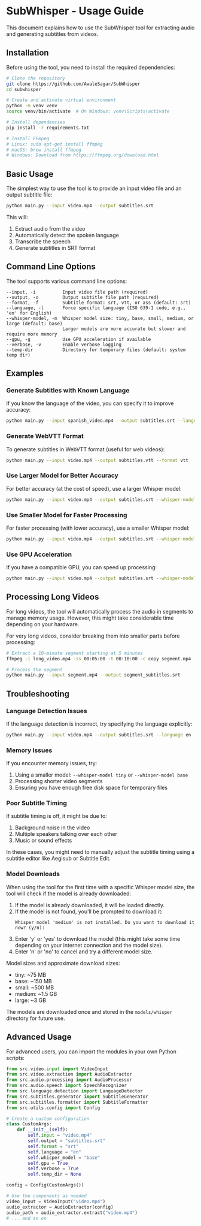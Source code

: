 # SubWhisper - Usage Guide

This document explains how to use the SubWhisper tool for extracting audio and generating subtitles from videos.

## Installation

Before using the tool, you need to install the required dependencies:

```bash
# Clone the repository
git clone https://github.com/AwaleSagar/SubWhisper
cd subwhisper

# Create and activate virtual environment
python -m venv venv
source venv/bin/activate  # On Windows: venv\Scripts\activate

# Install dependencies
pip install -r requirements.txt

# Install FFmpeg
# Linux: sudo apt-get install ffmpeg
# macOS: brew install ffmpeg
# Windows: Download from https://ffmpeg.org/download.html
```

## Basic Usage

The simplest way to use the tool is to provide an input video file and an output subtitle file:

```bash
python main.py --input video.mp4 --output subtitles.srt
```

This will:
1. Extract audio from the video
2. Automatically detect the spoken language
3. Transcribe the speech
4. Generate subtitles in SRT format

## Command Line Options

The tool supports various command line options:

```
--input, -i          Input video file path (required)
--output, -o         Output subtitle file path (required)
--format, -f         Subtitle format: srt, vtt, or ass (default: srt)
--language, -l       Force specific language (ISO 639-1 code, e.g., 'en' for English)
--whisper-model, -m  Whisper model size: tiny, base, small, medium, or large (default: base)
                     Larger models are more accurate but slower and require more memory
--gpu, -g            Use GPU acceleration if available
--verbose, -v        Enable verbose logging
--temp-dir           Directory for temporary files (default: system temp dir)
```

## Examples

### Generate Subtitles with Known Language

If you know the language of the video, you can specify it to improve accuracy:

```bash
python main.py --input spanish_video.mp4 --output subtitles.srt --language es
```

### Generate WebVTT Format

To generate subtitles in WebVTT format (useful for web videos):

```bash
python main.py --input video.mp4 --output subtitles.vtt --format vtt
```

### Use Larger Model for Better Accuracy

For better accuracy (at the cost of speed), use a larger Whisper model:

```bash
python main.py --input video.mp4 --output subtitles.srt --whisper-model large
```

### Use Smaller Model for Faster Processing

For faster processing (with lower accuracy), use a smaller Whisper model:

```bash
python main.py --input video.mp4 --output subtitles.srt --whisper-model tiny
```

### Use GPU Acceleration

If you have a compatible GPU, you can speed up processing:

```bash
python main.py --input video.mp4 --output subtitles.srt --whisper-model medium --gpu
```

## Processing Long Videos

For long videos, the tool will automatically process the audio in segments to manage memory usage. However, this might take considerable time depending on your hardware.

For very long videos, consider breaking them into smaller parts before processing:

```bash
# Extract a 10-minute segment starting at 5 minutes
ffmpeg -i long_video.mp4 -ss 00:05:00 -t 00:10:00 -c copy segment.mp4

# Process the segment
python main.py --input segment.mp4 --output segment_subtitles.srt
```

## Troubleshooting

### Language Detection Issues

If the language detection is incorrect, try specifying the language explicitly:

```bash
python main.py --input video.mp4 --output subtitles.srt --language en
```

### Memory Issues

If you encounter memory issues, try:

1. Using a smaller model: `--whisper-model tiny` or `--whisper-model base`
2. Processing shorter video segments
3. Ensuring you have enough free disk space for temporary files

### Poor Subtitle Timing

If subtitle timing is off, it might be due to:

1. Background noise in the video
2. Multiple speakers talking over each other
3. Music or sound effects

In these cases, you might need to manually adjust the subtitle timing using a subtitle editor like Aegisub or Subtitle Edit.

### Model Downloads

When using the tool for the first time with a specific Whisper model size, the tool will check if the model is already downloaded:

1. If the model is already downloaded, it will be loaded directly.
2. If the model is not found, you'll be prompted to download it:
   ```
   Whisper model 'medium' is not installed. Do you want to download it now? (y/n):
   ```
3. Enter 'y' or 'yes' to download the model (this might take some time depending on your internet connection and the model size).
4. Enter 'n' or 'no' to cancel and try a different model size.

Model sizes and approximate download sizes:
- tiny: ~75 MB
- base: ~150 MB
- small: ~500 MB
- medium: ~1.5 GB
- large: ~3 GB

The models are downloaded once and stored in the `models/whisper` directory for future use.

## Advanced Usage

For advanced users, you can import the modules in your own Python scripts:

```python
from src.video.input import VideoInput
from src.video.extraction import AudioExtractor
from src.audio.processing import AudioProcessor
from src.audio.speech import SpeechRecognizer
from src.language.detection import LanguageDetector
from src.subtitles.generator import SubtitleGenerator
from src.subtitles.formatter import SubtitleFormatter
from src.utils.config import Config

# Create a custom configuration
class CustomArgs:
    def __init__(self):
        self.input = "video.mp4"
        self.output = "subtitles.srt"
        self.format = "srt"
        self.language = "en"
        self.whisper_model = "base"
        self.gpu = True
        self.verbose = True
        self.temp_dir = None

config = Config(CustomArgs())

# Use the components as needed
video_input = VideoInput("video.mp4")
audio_extractor = AudioExtractor(config)
audio_path = audio_extractor.extract("video.mp4")
# ... and so on
``` 